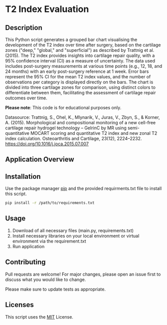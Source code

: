 # T2 Index Evaluation
## Description

This Python script generates a grouped bar chart visualising the development of the T2 index over time after surgery, based on the cartilage zones ("deep," "global," and "superficial") as described by Trattnig et al. (2015). The T2 index provides insights into cartilage repair quality, with a 95% confidence interval (CI) as a measure of uncertainty.
The data used includes post-surgery measurements at various time points (e.g., 12, 18, and 24 months) with an early post-surgery reference at 1 week. Error bars represent the 95% CI for the mean T2 index values, and the number of observations per category is displayed directly on the bars.
The chart is divided into three cartilage zones for comparison, using distinct colors to differentiate between them, facilitating the assessment of cartilage repair outcomes over time.

**Please note**: This code is for educational purposes only.

Datasource:
Trattnig, S., Ohel, K., Mlynarik, V., Juras, V., Zbyn, S., & Korner, A. (2015). Morphological and compositional monitoring of a new cell-free cartilage repair hydrogel technology – GelrinC by MR using semi-quantitative MOCART scoring and quantitative T2 index and new zonal T2 index calculation. Osteoarthritis and Cartilage, 23(12), 2224–2232. https://doi.org/10.1016/j.joca.2015.07.007

## Application Overview

## Installation

Use the package manager [pip](https://pip.pypa.io/en/stable/) and the provided requirments.txt file to install this script.

```bash
pip install -r /path/to/requirements.txt
`````

## Usage

1. Download of all necessary files (main.py, requirements.txt)
2. Install necessary libraries on your local environment or virtual environment via the requirement.txt
3. Run application

## Contributing

Pull requests are welcome! For major changes, please open an issue first
to discuss what you would like to change.

Please make sure to update tests as appropriate.

## Licenses
This script uses the [MIT](https://choosealicense.com/licenses/mit/) License.
